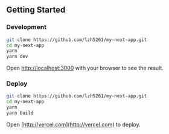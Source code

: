 ## Getting Started

### Development
```bash
git clone https://github.com/lzh5261/my-next-app.git
cd my-next-app
yarn
yarn dev
```

Open [http://localhost:3000](http://localhost:3000) with your browser to see the result.

### Deploy
```bash
git clone https://github.com/lzh5261/my-next-app.git
cd my-next-app
yarn
yarn build
```

Open [http://vercel.com](http://vercel.com) to deploy.